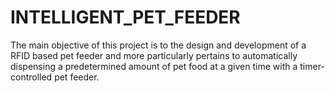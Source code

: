 # INTELLIGENT_PET_FEEDER
The main objective of this project is to the design and development of a RFID based pet feeder and more particularly pertains to automatically dispensing a predetermined amount of pet food at a given time with a timer-controlled pet feeder.
